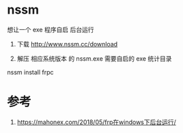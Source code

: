 # nssm
想让一个 exe 程序自启 后台运行

1. 下载
http://www.nssm.cc/download

2. 解压 相应系统版本 的 nssm.exe 需要自启的 exe 统计目录

nssm install frpc

# 参考
1. https://mahonex.com/2018/05/frp在windows下后台运行/

